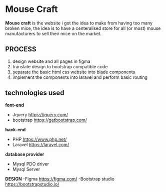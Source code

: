# Mouse Craft
**Mouse craft** is the website i got the idea to make from having too many broken mice, the idea is to have a centeralised store for all (or most) mouse manufacturers to sell their mice on the market.


## PROCESS
1. design website and all pages in figma
2. translate design to bootstrap compatible code 
3. separate the basic html css website into blade components 
4. implement the components into laravel and perform basic routing


## technologies used 
**font-end**
  - Jquery https://jquery.com/
  - bootstrap https://getbootstrap.com/
  
**back-end**
  - PHP https://www.php.net/
  - Laravel https://laravel.com/
  
**database provider**
  - Mysql PDO driver
  - Mysql Server
  
**DESIGN**
-Figma https://figma.com/
-Bootstrap studio https://bootstrapstudio.io/
